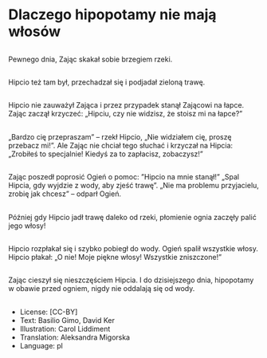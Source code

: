# Dlaczego hipopotamy nie mają włosów

##
Pewnego dnia, Zając skakał sobie brzegiem rzeki.

##
Hipcio też tam był, przechadzał się i podjadał zieloną trawę.

##
Hipcio nie zauważył Zająca i przez przypadek stanął Zającowi na łapce. Zając zaczął krzyczeć: „Hipciu, czy nie widzisz, że stoisz mi na łapce?”

##
„Bardzo cię przepraszam” – rzekł Hipcio, „Nie widziałem cię, proszę przebacz mi!”. Ale Zając nie chciał tego słuchać i krzyczał na Hipcia: „Zrobiłeś to specjalnie! Kiedyś za to zapłacisz, zobaczysz!”

##
Zając poszedł poprosić Ogień o pomoc: ”Hipcio na mnie stanął!” „Spal Hipcia, gdy wyjdzie z wody, aby zjeść trawę”. „Nie ma problemu przyjacielu, zrobię jak chcesz” – odparł Ogień.

##
Później gdy Hipcio jadł trawę daleko od rzeki, płomienie ognia zaczęły palić jego włosy!

##
Hipcio rozpłakał się i szybko pobiegł do wody. Ogień spalił wszystkie włosy. Hipcio płakał: „O nie! Moje piękne włosy! Wszystkie zniszczone!”

##
Zając cieszył się nieszczęściem Hipcia. I do dzisiejszego dnia, hipopotamy w obawie przed ogniem, nigdy nie oddalają się od wody.

##
* License: [CC-BY]
* Text: Basilio Gimo, David Ker
* Illustration: Carol Liddiment
* Translation: Aleksandra Migorska
* Language: pl
